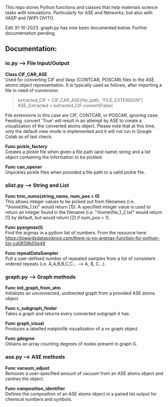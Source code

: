 This repo stores Python functions and classes that help materials science tasks with simulations.  Particularly for ASE and Networkx, but also with VASP and (WIP) OVITO.

Edit 31-10-2023: graph.py has now been documented below.  Further documentation pending.

## Documentation:

### io.py    -->    File Input/Output

**Class CIF_CAR_ASE** <br> Used for converting CIF and Vasp (CONTCAR, POSCAR) files to the ASE atoms object representation.  It is typically used as follows, after importing a file in need of conversion.

> extracted_CIF = CIF_CAR_ASE(file_path, "FILE_EXTENSION")<br>ASE_Extracted = extracted_CIF.convert(False)

File extensions in this case are CIF, CONTCAR, or POSCAR, ignoring case.  Feeding .convert 'True' will result in an attempt by ASE to create a visualization of the converted atoms object.  Please note that at this time, only the default view mode is implemented and it will not run in Google Colab as of last check.

**Func pickle_factory** <br> Creates a pickle file when given a file path (and name) string and a list object containing the information to be pickled.

**Func can_opener** <br> Unpickles pickle files when provided a file path to a valid pickle file.

### slist.py    -->    String and List

**Func trim_nums(string_name, num_pos = 0)** <br> This allows integer values to be picked out from filenames (i.e. "\home\file_1.txt" would return [1]).  A specified integer value is used to return an integer found in the filename (i.e.  "\home\file_1_2.txt" would return [1] by default, but would return [2] if num_pos = 1).

**Func pyargmax(l)** <br> Find the argmax in a python list of numbers.  From the resource here: https://towardsdatascience.com/there-is-no-argmax-function-for-python-list-cd0659b05e49

**Func repeatDataSampler** <br> Pull a user-defined number of repeated samples from a list of consistent ordered repeats (i.e. A,A,B,B,C,C... --> A, B, C...).

### graph.py    -->    Graph methods

**Func init_graph_from_atm** <br> Initializes an unconnected, undirected graph from a provided ASE atoms object.

**Func c_subgraph_finder** <br> Takes a graph and returns every connected subgraph it has.

**Func graph_visual** <br> Produces a labelled matplotlib visualization of a nx graph object.

**Func gdegree** <br> Obtains an array counting degrees of nodes present in graph G.

### ase.py    -->    ASE methods

**Func vacuum_adjust** <br> Removes a user-specified amount of vacuum from an ASE atoms object and centres the object.

**Func composition_identifier** <br> Defines the composition of an ASE atoms object in a paired list output for chemical numbers and symbols.
